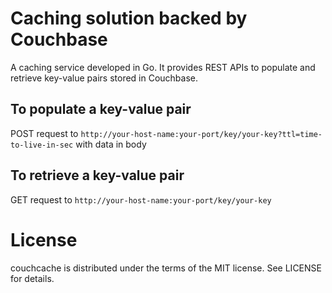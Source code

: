 Caching solution backed by Couchbase
=

A caching service developed in Go. It provides REST APIs to populate and retrieve key-value pairs stored in Couchbase.

To populate a key-value pair
-
POST request to `http://your-host-name:your-port/key/your-key?ttl=time-to-live-in-sec` with data in body

To retrieve a key-value pair
-
GET request to `http://your-host-name:your-port/key/your-key`

License
=
couchcache is distributed under the terms of the MIT license. See LICENSE for details.